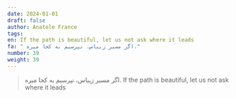 ```yaml
---
date: 2024-01-01
draft: false
author: Anatole France
tags: 
en: If the path is beautiful, let us not ask where it leads
fa: " اگر مسیر زیباس، نپرسیم به کجا میره."
number: 39
weight: 39
---
```

>  اگر مسیر زیباس، نپرسیم به کجا میره.
> If the path is beautiful, let us not ask where it leads

